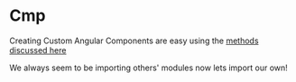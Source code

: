 # Cmp

Creating Custom Angular Components are easy using the [methods discussed here](https://dev.to/jwp/angular-libraries-in-10-minutes-25i8)

We always seem to be importing others' modules now lets import our own!
